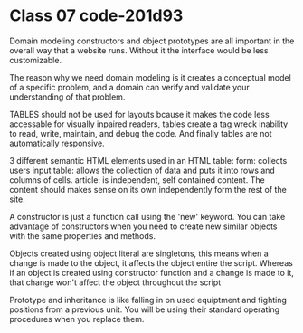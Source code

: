 # Class 07 code-201d93

Domain modeling constructors and object prototypes are all important in the overall way that a website runs. Without it the interface would  be less customizable.

The reason why we need domain modeling is it creates a conceptual model of a specific problem, and a domain can verify and validate your understanding of that problem.

TABLES should not be used for layouts bcause it makes the code less accessable for visually inpaired readers, tables create a tag wreck inability to read, write, maintain, and debug the code. And finally tables are not automatically responsive.

3 different semantic HTML elements used in an HTML table:
form: collects users input
table: allows the collection of data and puts it into rows and columns of cells.
article: is independent, self contained content. The content should makes sense on its own independently form the rest of the site.

A constructor is just a function call using the 'new' keyword. You can take advantage of constructors when you need to create new similar objects with the same properties and methods.

Objects created using object literal are singletons, this means when a change is made to the object, it affects the object entire the script. Whereas if an object is created using constructor function and a change is made to it, that change won't affect the object throughout the script

Prototype and inheritance is like falling in on used equiptment and fighting positions from a previous unit. You will be using their standard operating procedures when you replace them.